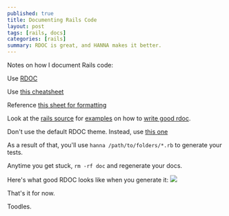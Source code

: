```yaml
---
published: true
title: Documenting Rails Code
layout: post
tags: [rails, docs]
categories: [rails]
summary: RDOC is great, and HANNA makes it better.
---
```


Notes on how I document Rails code:

Use [RDOC](https://github.com/rdoc/rdoc)

Use [this cheatsheet](http://jan.varwig.org/wp-content/uploads/2006/09/Rdoc%20Cheat%20Sheet.pdf)

Reference [this sheet for formatting](http://guides.rubyonrails.org/api_documentation_guidelines.html)

Look at the [rails source](https://github.com/rails/rails) for [examples](https://github.com/rails/rails/blob/master/activesupport/lib/active_support/benchmarkable.rb) on how to [write good rdoc](https://github.com/rails/rails/blob/master/activesupport/lib/active_support/benchmarkable.rb).

Don't use the default RDOC theme. Instead, use [this one](https://github.com/mislav/hanna)

As a result of that, you'll use `hanna /path/to/folders/*.rb` to generate your tests.

Anytime you get stuck, `rm -rf doc` and regenerate your docs.

Here's what good RDOC looks like when you generate it:
![](http://github.com/dainmiller/dainmiller.github.io/blob/master/docs.png?raw=true)

That's it for now. 

Toodles.
